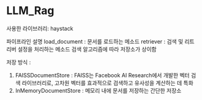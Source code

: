 # LLM_Rag

사용한 라이브러리: haystack

파이프라인 설명
  load_document : 문서를 로드하는 메소드
  retriever : 검색 및 리트리버 설정을 처리하는 메소드 검색 알고리즘에 따라 저장소가 상이함

저장 방식 :
  1. FAISSDocumentStore : FAISS는 Facebook AI Research에서 개발한 벡터 검색 라이브러리로, 고차원 벡터를 효과적으로 검색하고 유사성을 계산하는 데 특화
  2. InMemoryDocumentStore : 메모리 내에 문서를 저장하는 간단한 저장소

